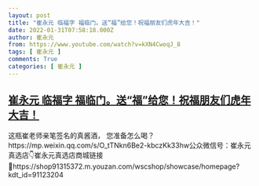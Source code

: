 ```yaml
---
layout: post
title: "崔永元 临福字 福临门。送“福”给您！祝福朋友们虎年大吉！"
date: 2022-01-31T07:58:18.000Z
author: 崔永元
from: https://www.youtube.com/watch?v=kXN4CwoqJ_8
tags: [ 崔永元 ]
comments: True
categories: [ 崔永元 ]
---
```

<!--1643615898000-->
[崔永元 临福字 福临门。送“福”给您！祝福朋友们虎年大吉！](https://www.youtube.com/watch?v=kXN4CwoqJ_8)
------

<div>
这瓶崔老师亲笔签名的真酱酒， 您准备怎么喝？https://mp.weixin.qq.com/s/O_tTNkn6Be2-kbczKk33hw公众微信号：崔永元真选店👇崔永元真选店商城链接🔗https://shop91315372.m.youzan.com/wscshop/showcase/homepage?kdt_id=91123204
</div>
